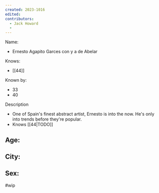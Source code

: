```yaml
---
created: 2023-1016
edited:
contributors:
  - Jack Howard
  - 
---
```


Name:
- Ernesto Agapito Garces con y a de Abelar

Knows:
- [[44]]

Known by:
- 33
- 40

Description
- One of Spain's finest abstract artist, Ernesto is into the now. He's only into trends before they're popular.
- Knows [[44|TODO]]

Age:
- 
City:
- 
Sex:
- 

#wip

